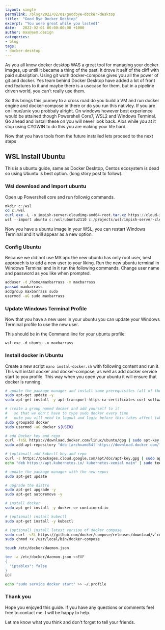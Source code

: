 ```yaml
---
layout: single
permalink: /blog/2022/02/01/goodbye-docker-desktop
title:  "Good Bye Docker Desktop"
excerpt: "You were great while you lasted1"
date:   2022-02-01 00:00:00:00 +1000
author: max@aem.design
categories:
- blog
tags:
- docker-desktop
---
```


As you all know docker desktop WAS a great tool for managing your docker images, up untill it became a thing of the past. It drove it self of the cliff with paid subsription. Using git wuth docker-compose gives you all the power of git and docker. Yes team behind Docker Desktop have added a lot of front end features to it and maybe there is a usecase for them, but in a pipeline driven world, you can't really use them.

So this brings this journey to a cross road do you build a VM and run docker engine and docker-compose in there or do you run this nativley. If you are on linux/unix you probbaly alright. On windows however best experience would be attained though Powershell Core7, WSL2 and Windows Terminal. Go ahead and install these on you will never look back. Alos while you at it stop using CYGWIN to do this you are making your life hard.

Now that you have tools from the future installed lets proceed to the next steps

## WSL Install Ubuntu

This is a ubuntu guide, same as Docker Desktop, Centos ecosystem is dead so using Ubuntu is best option. (long story post to follow).

### Wsl download and Import ubuntu

Open up Powershell core and run followig commands.

```powershell
mkdir c:/wsl
cd c:/wsl
curl.exe -L -o impish-server-cloudimg-amd64-root.tar.xz https://cloud-images.ubuntu.com/impish/current/impish-server-cloudimg-amd64-root.tar.xz
wsl --import ubuntu c:/wsl/ubuntu2110 c:/projects/wsl/impish-server-cloudimg-amd64-wsl.rootfs.tar.gz
```

Now you have a ubuntu image in your WSL, you can restart Windows Terminal and it will appear as a new option.

### Config Ubuntu

Because we did not use MS apx the new ubuntu has only root user, best approach is to add a new user to your liking. Run the new ubuntu terminal in Windows Terminal and in it run the following commands. Change user name and password as you like when prompted.

```bash
adduser -d /home/maxbarrass -m maxbarrass
passwd maxbarrass
addgroup maxbarrass sudo
usermod -aG sudo maxbarrass
```

### Update Windows Terminal Profile

Now that you have a new user in your ubuntu you can update your Windows Terminal profile to use the new user.

This should be in the Command line for your ubuntu profile:

```
wsl.exe -d ubuntu -u maxbarrass
```

### Install docker in Ubuntu

Create a new script `nano instal-docker.sh` with following content and run it. This will install docker and docker-compose, as well as add docker service start to you profile. This way when you open your ubuntu it will ensure that docker is running.

```bash
# update the package manager and install some prerequisites (all of these aren't technically required)
sudo apt-get update -y
sudo apt-get install -y apt-transport-https ca-certificates curl software-properties-common libssl-dev libffi-dev git wget nano

# create a group named docker and add yourself to it
#   so that we don't have to type sudo docker every time
#   note you will need to logout and login before this takes affect (which we do later)
sudo groupadd docker
sudo usermod -aG docker ${USER}

# add Docker key and repo
curl -fsSL https://download.docker.com/linux/ubuntu/gpg | sudo apt-key add -
sudo add-apt-repository "deb [arch=amd64] https://download.docker.com/linux/ubuntu $(lsb_release -cs) stable" -y

# (optional) add kubectl key and repo
curl -s https://packages.cloud.google.com/apt/doc/apt-key.gpg | sudo apt-key add -
echo "deb https://apt.kubernetes.io/ kubernetes-xenial main" | sudo tee /etc/apt/sources.list.d/kubernetes.list

# update the package manager with the new repos
sudo apt-get update

# upgrade the distro
sudo apt-get upgrade -y
sudo apt-get autoremove -y

# install docker
sudo apt-get install -y docker-ce containerd.io

# (optional) install kubectl
sudo apt-get install -y kubectl

# (optional) install latest version of docker compose
sudo curl -sSL https://github.com/docker/compose/releases/download/v`curl -s https://github.com/docker/compose/tags | grep "compose/releases/tag" | sed -r 's|.*([0-9]+\.[0-9]+\.[0-9]+).*|\1|p' | head -n 1`/docker-compose-`uname -s | tr '[:upper:]' '[:lower:]'`-`uname -m` -o /usr/local/bin/docker-compose 
sudo chmod +x /usr/local/bin/docker-compose

touch /etc/docker/daemon.json

tee -a /etc/docker/daemon.json <<EOF
{
  "iptables": false
}
EOF

echo "sudo service docker start" >> ~/.profile
```

### Thank you

Hope you enjoyed this guide. If you have any questions or comments feel free to contact me. I will be happy to help.

Let me know what you think and don't forget to tell your friends.
